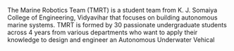 The Marine Robotics Team (TMRT) is a student team from K. J. Somaiya College of Engineering, Vidyavihar that focuses on building autonomous marine systems. TMRT is formed by 30 passionate undergraduate students across 4 years from various departments who want to apply their knowledge to design and engineer an Autonomous Underwater Vehical
